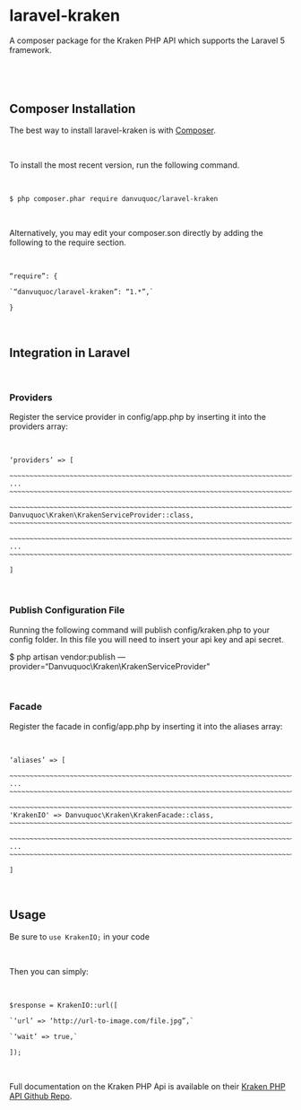 laravel-kraken
==============

A composer package for the Kraken PHP API which supports the Laravel 5
framework.

 
-

Composer Installation
---------------------

The best way to install laravel-kraken is with
[Composer](<https://getcomposer.org/>).

 

To install the most recent version, run the following command.

 

`$ php composer.phar require danvuquoc/laravel-kraken`

 

Alternatively, you may edit your composer.son directly by adding the following
to the require section.

 

`“require”: {`

    `“danvuquoc/laravel-kraken”: “1.*”,`

`}`

 

Integration in Laravel
----------------------

 

### Providers

Register the service provider in config/app.php by inserting it into the
providers array:

 

~~~~~~~~~~~~~~~~~~~~~~~~~~~~~~~~~~~~~~~~~~~~~~~~~~~~~~~~~~~~~~~~~~~~~~~~~~~~~~~~
‘providers’ => [
~~~~~~~~~~~~~~~~~~~~~~~~~~~~~~~~~~~~~~~~~~~~~~~~~~~~~~~~~~~~~~~~~~~~~~~~~~~~~~~~

    ~~~~~~~~~~~~~~~~~~~~~~~~~~~~~~~~~~~~~~~~~~~~~~~~~~~~~~~~~~~~~~~~~~~~~~~~~~~~
    ...
    ~~~~~~~~~~~~~~~~~~~~~~~~~~~~~~~~~~~~~~~~~~~~~~~~~~~~~~~~~~~~~~~~~~~~~~~~~~~~

    ~~~~~~~~~~~~~~~~~~~~~~~~~~~~~~~~~~~~~~~~~~~~~~~~~~~~~~~~~~~~~~~~~~~~~~~~~~~~
    Danvuquoc\Kraken\KrakenServiceProvider::class,
    ~~~~~~~~~~~~~~~~~~~~~~~~~~~~~~~~~~~~~~~~~~~~~~~~~~~~~~~~~~~~~~~~~~~~~~~~~~~~

    ~~~~~~~~~~~~~~~~~~~~~~~~~~~~~~~~~~~~~~~~~~~~~~~~~~~~~~~~~~~~~~~~~~~~~~~~~~~~
    ...
    ~~~~~~~~~~~~~~~~~~~~~~~~~~~~~~~~~~~~~~~~~~~~~~~~~~~~~~~~~~~~~~~~~~~~~~~~~~~~

~~~~~~~~~~~~~~~~~~~~~~~~~~~~~~~~~~~~~~~~~~~~~~~~~~~~~~~~~~~~~~~~~~~~~~~~~~~~~~~~
]
~~~~~~~~~~~~~~~~~~~~~~~~~~~~~~~~~~~~~~~~~~~~~~~~~~~~~~~~~~~~~~~~~~~~~~~~~~~~~~~~

 

### Publish Configuration File

Running the following command will publish config/kraken.php to your config
folder. In this file you will need to insert your api key and api secret.

\$ php artisan vendor:publish
—provider=“Danvuquoc\\Kraken\\KrakenServiceProvider"

 

### Facade

Register the facade in config/app.php by inserting it into the aliases array:

 

~~~~~~~~~~~~~~~~~~~~~~~~~~~~~~~~~~~~~~~~~~~~~~~~~~~~~~~~~~~~~~~~~~~~~~~~~~~~~~~~
‘aliases’ => [
~~~~~~~~~~~~~~~~~~~~~~~~~~~~~~~~~~~~~~~~~~~~~~~~~~~~~~~~~~~~~~~~~~~~~~~~~~~~~~~~

    ~~~~~~~~~~~~~~~~~~~~~~~~~~~~~~~~~~~~~~~~~~~~~~~~~~~~~~~~~~~~~~~~~~~~~~~~~~~~
    ...
    ~~~~~~~~~~~~~~~~~~~~~~~~~~~~~~~~~~~~~~~~~~~~~~~~~~~~~~~~~~~~~~~~~~~~~~~~~~~~

    ~~~~~~~~~~~~~~~~~~~~~~~~~~~~~~~~~~~~~~~~~~~~~~~~~~~~~~~~~~~~~~~~~~~~~~~~~~~~
    'KrakenIO' => Danvuquoc\Kraken\KrakenFacade::class,
    ~~~~~~~~~~~~~~~~~~~~~~~~~~~~~~~~~~~~~~~~~~~~~~~~~~~~~~~~~~~~~~~~~~~~~~~~~~~~

    ~~~~~~~~~~~~~~~~~~~~~~~~~~~~~~~~~~~~~~~~~~~~~~~~~~~~~~~~~~~~~~~~~~~~~~~~~~~~
    ...
    ~~~~~~~~~~~~~~~~~~~~~~~~~~~~~~~~~~~~~~~~~~~~~~~~~~~~~~~~~~~~~~~~~~~~~~~~~~~~

~~~~~~~~~~~~~~~~~~~~~~~~~~~~~~~~~~~~~~~~~~~~~~~~~~~~~~~~~~~~~~~~~~~~~~~~~~~~~~~~
]
~~~~~~~~~~~~~~~~~~~~~~~~~~~~~~~~~~~~~~~~~~~~~~~~~~~~~~~~~~~~~~~~~~~~~~~~~~~~~~~~

 

Usage
-----

Be sure to `use KrakenIO;` in your code

 

Then you can simply:

 

`$response = KrakenIO::url([`

    `‘url’ => ‘http://url-to-image.com/file.jpg”,`

    `‘wait’ => true,`

`]);`

 

Full documentation on the Kraken PHP Api is available on their [Kraken PHP API
Github Repo](<https://github.com/kraken-io/kraken-php>).
